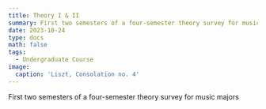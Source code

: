 ```yaml
---
title: Theory I & II
summary: First two semesters of a four-semester theory survey for music majors
date: 2023-10-24
type: docs
math: false
tags:
  - Undergraduate Course
image:
  caption: 'Liszt, Consolation no. 4'
---
```

First two semesters of a four-semester theory survey for music majors